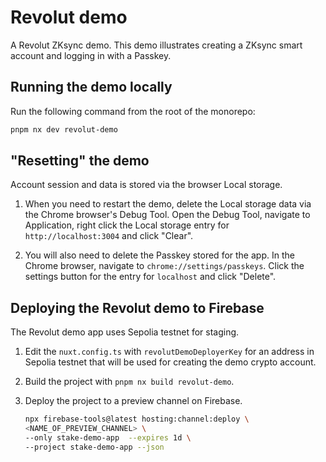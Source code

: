 # Revolut demo

A Revolut ZKsync demo. This demo illustrates creating a ZKsync smart account and
logging in with a Passkey.

## Running the demo locally

Run the following command from the root of the monorepo:

```bash
pnpm nx dev revolut-demo
```

## "Resetting" the demo

Account session and data is stored via the browser Local storage.

1. When you need to restart the demo, delete the Local storage data via the Chrome
browser's Debug Tool. Open the Debug Tool, navigate to Application, right click
the Local storage entry for `http://localhost:3004` and click "Clear".

2. You will also need to delete the Passkey stored for the app. In the Chrome
browser, navigate to `chrome://settings/passkeys`. Click the settings button for
the entry for `localhost` and click "Delete".

## Deploying the Revolut demo to Firebase

The Revolut demo app uses Sepolia testnet for staging.

1. Edit the `nuxt.config.ts` with `revolutDemoDeployerKey` for an address in
Sepolia testnet that will be used for creating the demo crypto account.

2. Build the project with `pnpm nx build revolut-demo`.

3. Deploy the project to a preview channel on Firebase.

    ```bash
    npx firebase-tools@latest hosting:channel:deploy \
    <NAME_OF_PREVIEW_CHANNEL> \
    --only stake-demo-app  --expires 1d \
    --project stake-demo-app --json
    ```
